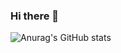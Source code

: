 ### Hi there 👋




![Anurag's GitHub stats](https://github-readme-stats.vercel.app/api?username=ingbinsee&show_icons=true&theme=ayu-mirage)


<!--
**ingbinsee/ingbinsee** is a ✨ _special_ ✨ repository because its `README.md` (this file) appears on your GitHub profile.

Here are some ideas to get you started:

- 🔭 I’m currently working on ...
- 🌱 I’m currently learning ...
- 👯 I’m looking to collaborate on ...
- 🤔 I’m looking for help with ...
- 💬 Ask me about ...
- 📫 How to reach me: ...
- 😄 Pronouns: ...
- ⚡ Fun fact: ...
-->
